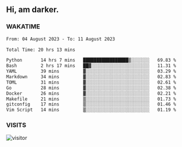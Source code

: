 ## Hi, am darker.

### WAKATIME

<!--START_SECTION:waka-->

```txt
From: 04 August 2023 - To: 11 August 2023

Total Time: 20 hrs 13 mins

Python       14 hrs 7 mins   █████████████████▒░░░░░░░   69.83 %
Bash         2 hrs 17 mins   ██▓░░░░░░░░░░░░░░░░░░░░░░   11.31 %
YAML         39 mins         ▓░░░░░░░░░░░░░░░░░░░░░░░░   03.29 %
Markdown     34 mins         ▓░░░░░░░░░░░░░░░░░░░░░░░░   02.83 %
TOML         31 mins         ▓░░░░░░░░░░░░░░░░░░░░░░░░   02.61 %
Go           28 mins         ▓░░░░░░░░░░░░░░░░░░░░░░░░   02.38 %
Docker       26 mins         ▓░░░░░░░░░░░░░░░░░░░░░░░░   02.21 %
Makefile     21 mins         ▒░░░░░░░░░░░░░░░░░░░░░░░░   01.73 %
gitconfig    17 mins         ▒░░░░░░░░░░░░░░░░░░░░░░░░   01.46 %
Vim Script   14 mins         ▒░░░░░░░░░░░░░░░░░░░░░░░░   01.19 %
```

<!--END_SECTION:waka-->

### VISITS
<!-- i should probably build this when i will have some time -->
![visitor](https://profile-counter.glitch.me/sanix-darker/count.svg)

